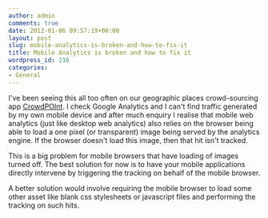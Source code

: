 ```yaml
---
author: admin
comments: true
date: 2012-01-06 09:57:19+00:00
layout: post
slug: mobile-analytics-is-broken-and-how-to-fix-it
title: Mobile Analytics is broken and how to fix it
wordpress_id: 216
categories:
- General
---
```


I've been seeing this all too often on our geographic places crowd-sourcing app [CrowdPOInt](http://crowdpoint.com.ng). I check Google Analytics and I can't find traffic generated by my own mobile device and after much enquiry I realise that mobile web analytics (just like desktop web analytics) also relies on the browser being able to load a one pixel (or transparent) image being served by the analytics engine. If the browser doesn't load this image, then that hit isn't tracked.




This is a big problem for mobile browsers that have loading of images turned off. The best solution for now is to have your mobile applications directly intervene by triggering the tracking on behalf of the mobile browser.




A better solution would involve requiring the mobile browser to load some other asset like blank css stylesheets or javascript files and performing the tracking on such hits.

